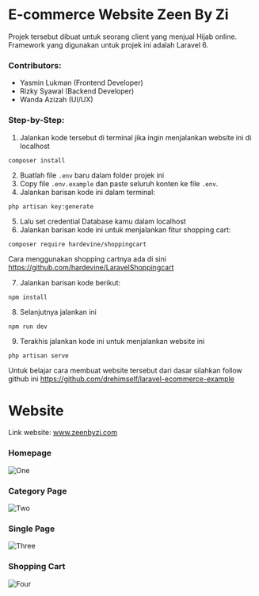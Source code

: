 # E-commerce Website Zeen By Zi

Projek tersebut dibuat untuk seorang client yang menjual Hijab online. Framework yang digunakan untuk projek ini adalah Laravel 6.

### Contributors:
 
- Yasmin Lukman (Frontend Developer) 
- Rizky Syawal (Backend Developer)
- Wanda Azizah (UI/UX)

### Step-by-Step:

1. Jalankan kode tersebut di terminal jika ingin menjalankan website ini di localhost
```
composer install
```
2. Buatlah file `.env` baru dalam folder projek ini 
3. Copy file `.env.example` dan paste seluruh konten ke file `.env`. 
4. Jalankan barisan kode ini dalam terminal: 
```
php artisan key:generate
```
5. Lalu set credential Database kamu dalam localhost
6. Jalankan barisan kode ini untuk menjalankan fitur shopping cart:

```
composer require hardevine/shoppingcart
```
Cara menggunakan shopping cartnya ada di sini https://github.com/hardevine/LaravelShoppingcart

7. Jalankan barisan kode berikut: 
```
npm install 
```
8. Selanjutnya jalankan ini
```
npm run dev
```
9. Terakhis jalankan kode ini untuk menjalankan website ini
```
php artisan serve
```


Untuk belajar cara membuat website tersebut dari dasar silahkan follow github ini https://github.com/drehimself/laravel-ecommerce-example

# Website

Link website: www.zeenbyzi.com

### Homepage
![One](https://i.ibb.co/mJQGs7B/A4438-C91-D92-B-4142-9-FE4-CAE17113-CD1-A.jpg)

### Category Page 
![Two](https://i.ibb.co/mSkvMWC/Screen-Shot-2020-02-20-at-01-04-35.png)

### Single Page
![Three](https://i.ibb.co/9h2x1Lx/Screen-Shot-2020-02-20-at-01-08-36.png)

### Shopping Cart 
![Four](https://i.ibb.co/XZKK5Cg/Screen-Shot-2020-02-20-at-01-10-21.png)
